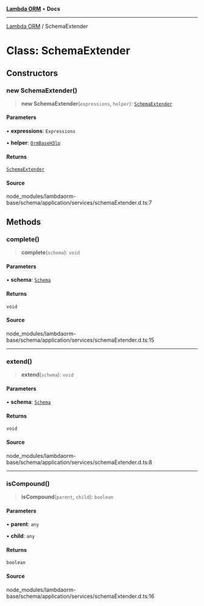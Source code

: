 [**Lambda ORM**](../README.md) • **Docs**

***

[Lambda ORM](../README.md) / SchemaExtender

# Class: SchemaExtender

## Constructors

### new SchemaExtender()

> **new SchemaExtender**(`expressions`, `helper`): [`SchemaExtender`](SchemaExtender.md)

#### Parameters

• **expressions**: `Expressions`

• **helper**: [`OrmBaseH3lp`](OrmBaseH3lp.md)

#### Returns

[`SchemaExtender`](SchemaExtender.md)

#### Source

node\_modules/lambdaorm-base/schema/application/services/schemaExtender.d.ts:7

## Methods

### complete()

> **complete**(`schema`): `void`

#### Parameters

• **schema**: [`Schema`](../interfaces/Schema.md)

#### Returns

`void`

#### Source

node\_modules/lambdaorm-base/schema/application/services/schemaExtender.d.ts:15

***

### extend()

> **extend**(`schema`): `void`

#### Parameters

• **schema**: [`Schema`](../interfaces/Schema.md)

#### Returns

`void`

#### Source

node\_modules/lambdaorm-base/schema/application/services/schemaExtender.d.ts:8

***

### isCompound()

> **isCompound**(`parent`, `child`): `boolean`

#### Parameters

• **parent**: `any`

• **child**: `any`

#### Returns

`boolean`

#### Source

node\_modules/lambdaorm-base/schema/application/services/schemaExtender.d.ts:16
